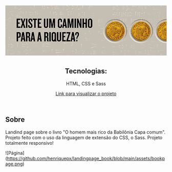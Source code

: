 <h1 align="center">
  <img src="assets/book_logo.jpg">
</h1>

<h2 align="center">Tecnologias:</h2>
<p align="center">HTML, CSS e Sass<br>

<p align="center"><a href="https://shiny-taiyaki-ad3771.netlify.app/">Link para visualizar o projeto</a></p>

<br>

## Sobre

<p>Landind page sobre o livro "O homem mais rico da Babilônia Capa comum". Projeto feito com o uso da linguagem de extensão do CSS, o Sass. Projeto totalmente responsivo!

![Página] (https://github.com/henriquepx/landingpage_book/blob/main/assets/bookpage.png)
